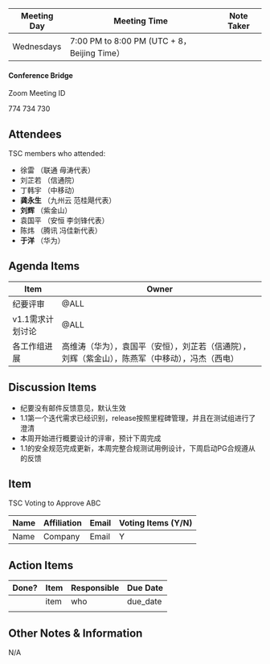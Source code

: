 | Meeting Day | Meeting Time                                | Note Taker |
| ----------- | ------------------------------------------- | ---------- |
| Wednesdays  | 7:00 PM to 8:00 PM (UTC + 8，Beijing Time） |            |

#### Conference Bridge

Zoom Meeting ID

774 734 730


## Attendees

TSC members who attended:

- 徐雷 （联通 毋涛代表）
- 刘芷若       （信通院）     
- 丁韩宇          （中移动）    
-   **龚永生**           （九州云 范桂飓代表）      
-   **刘辉**            （紫金山）     
- 袁国平    （安恒 李剑锋代表） 
-  陈炜       （腾讯 冯佳新代表）    
-   **于洋**             （华为）    

## Agenda Items

| Item                  | Owner                                                        |
| --------------------- | ------------------------------------------------------------ |
| 纪要评审              | @ALL                                                         |
| v1.1需求计划讨论 | @ALL                                                      |
| 各工作组进展          | 高维涛（华为），袁国平（安恒），刘芷若（信通院），刘辉（紫金山），陈燕军（中移动），冯杰（西电） |


## Discussion Items

- 纪要没有邮件反馈意见，默认生效
- 1.1第一个迭代需求已经识别，release按照里程碑管理，并且在测试组进行了澄清
- 本周开始进行概要设计的评审，预计下周完成
- 1.1的安全规范完成更新，本周完整合规测试用例设计，下周启动PG合规遵从的反馈

## Item

TSC Voting to Approve ABC

| **Name** | **Affiliation** | **Email** | **Voting Items (Y/N)** |
| -------- | --------------- | --------- | ---------------------- |
| Name     | Company         | Email     | Y                      |


## Action Items

| Done? | Item | Responsible | Due Date |
| ----- | ---- | ----------- | -------- |
|       | item | who         | due_date |
|       |      |             |          |

## Other Notes & Information

N/A